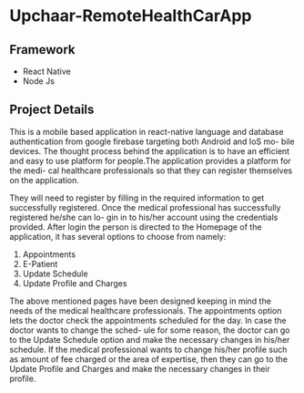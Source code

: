 # Upchaar-RemoteHealthCarApp

## Framework

* React Native
* Node Js

## Project Details

This is a mobile based application in react-native language and database authentication from google firebase targeting both Android and IoS mo-
bile devices. The thought process behind the application is to have an efficient and easy to use platform for people.The application provides a platform for the medi-
cal healthcare professionals so that they can register themselves on the application.

They will need to register by filling in the required information to get successfully registered. Once the medical professional has successfully registered he/she can lo-
gin in to his/her account using the credentials provided. After login the person is directed to the Homepage of the application, it has several options to choose from
namely:
1. Appointments
2. E-Patient
3. Update Schedule
4. Update Profile and Charges

The above mentioned pages have been designed keeping in mind the needs of the
medical healthcare professionals. The appointments option lets the doctor check the
appointments scheduled for the day. In case the doctor wants to change the sched-
ule for some reason, the doctor can go to the Update Schedule option and make the
necessary changes in his/her schedule. If the medical professional wants to change
his/her profile such as amount of fee charged or the area of expertise, then they can
go to the Update Profile and Charges and make the necessary changes in their profile.

